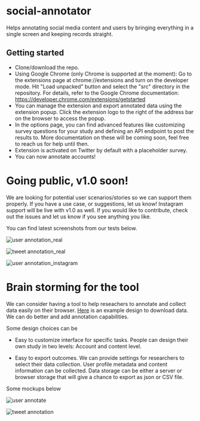 # social-annotator
Helps annotating social media content and users by bringing everything in a single screen and keeping records straight.

## Getting started
* Clone/download the repo.
* Using Google Chrome (only Chrome is supported at the moment): Go to the extensions page at chrome://extensions and turn on the developer mode. Hit "Load unpacked" button and select the "src" directory in the repository. For details, refer to the Google Chrome documentation:
https://developer.chrome.com/extensions/getstarted
* You can manage the extension and export annotated data using the extension popup. Click the extension logo to the right of the address bar on the browser to access the popup.
* In the options page, you can find advanced features like customizing survey questions for your study and defining an API endpoint to post the results to. More documentation on these will be coming soon, feel free to reach us for help until then.
* Extension is activated on Twitter by default with a placeholder survey.  
* You can now annotate accounts!


# Going public, v1.0 soon!
We are looking for potential user scenarios/stories so we can support them properly. If you have a use case, or suggestions, let us know!
Instagram support will be live with v1.0 as well.
If you would like to contribute, check out the issues and let us know if you see anything you like.

You can find latest screenshots from our tests below.

![user annotation_real](https://github.com/uluturki/twitter_annotate/blob/master/docs/img/content-annotator_tweet_survey_example.png)

![tweet annotation_real](https://github.com/uluturki/twitter_annotate/blob/master/docs/img/content-annotator_user_survey_example_new.png)

![user annotation_instagram](https://github.com/uluturki/twitter_annotate/blob/master/docs/img/content-annotator_instagram_user_survey_example.png)


# Brain storming for the tool

We can consider having a tool to help reseachers to annotate and collect data easily on their browser. [Here](https://chrome.google.com/webstore/detail/twlets-twitter-to-excel/glmadnnfibhnhgboophnodnhbjdogiec) is an example design to download data. We can do better and add annotation capabilities.

Some design choices can be

- Easy to customize interface for specific tasks. People can design their own study in two levels: Account and content level. 

- Easy to export outcomes. We can provide settings for researchers to select their data collection. User profile metadata and content information can be collected. Data storage can be either a server or browser storage that will give a chance to export as json or CSV file.

Some mockups below

![user annotate](https://github.com/uluturki/twitter_annotate/blob/master/docs/img/user-annotation.png)

![tweet annotation](https://github.com/uluturki/twitter_annotate/blob/master/docs/img/tweet-annotation.png)

